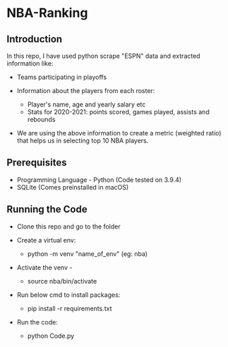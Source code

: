 # NBA-Ranking

## Introduction
In this repo, I have used python scrape "ESPN" data and extracted information like:

- Teams participating in playoffs
- Information about the players from each roster:
    
    - Player's name, age and yearly salary etc
    - Stats for 2020-2021: points scored, games played, assists and rebounds
    
- We are using the above information to create a metric (weighted ratio) that helps us in selecting top 10 NBA players.

## Prerequisites
 
- Programming Language - Python (Code tested on 3.9.4)
- SQLite (Comes preinstalled in macOS)

## Running the Code

- Clone this repo and go to the folder
  
- Create a virtual env:

    - python -m venv "name_of_env" (eg: nba)
 
- Activate the venv -    
    - source nba/bin/activate
    
- Run below cmd to install packages:

    - pip install -r requirements.txt
    
- Run the code:
  
    - python Code.py
 
